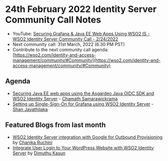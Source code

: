 # 24th February 2022 Identity Server Community Call Notes

-   YouTube: [Securing Grafana & Java EE Web Apps Using WSO2 IS - WSO2 Identity Server Community Call - 2/24/2022](https://www.youtube.com/watch?v=0FIuZ7Zn0M4)
-   Next community call: 31st March, 2022 (6.30 PM PST)
-   Contribute to the next community call agenda: [https://wso2.com/identity-and-access-management/community/#Community](https://wso2.com/identity-and-access-management/community/#Community)

## Agenda

-   [Securing Java EE web apps using the Asgardeo Java OIDC SDK and WSO2 Identity Server](https://enlear.academy/how-to-secure-your-java-ee-web-app-with-the-asgardeo-java-oidc-sdk-7170bc7a555b) - [Chamath Samarawickrama](https://github.com/chamathns)
-   [Setting up Single-Sign-On for Grafana using WSO2 Identity Server](https://shanchathusanda.medium.com/sign-in-to-grafana-with-wso2-identity-server-using-oauth2-adbce98d362c) - [Shan Jayathilaka](https://github.com/ShanChathusanda93)


## Featured Blogs from last month

- [WSO2 Identity Server integration with Google for Outbound Provisioning](https://chanikaruchini-16.medium.com/wso2-identity-server-integration-with-google-for-outbound-provisioning-a95954f15cad) by [Chanika Ruchini](https://chanikaruchini-16.medium.com/)
- [Integrate User Login to Your WordPress Website with WSO2 Identity Server](https://dimuthuk.medium.com/login-into-wordpress-website-with-wso2-identity-server-8f62f1e2a0e1) by [Dimuthu Kasun](https://dimuthuk.medium.com/)
